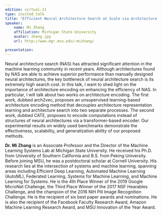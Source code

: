 ```yaml
---
edition: virtual-21
type: invited_talk
title: "Efficient Neural Architecture Search at Scale via Architecture Representation Learning "
speaker:
    name: Mi Zhang 
    affiliation: Michigan State University
    avatar: zhang.jpg 
    url: http://www.egr.msu.edu/~mizhang/

presentation: 
---
```

Neural architecture search (NAS) has attracted significant attention in the machine learning community in recent years. Although architectures found by NAS are able to achieve superior performance than manually designed neural architectures, the key bottleneck of neural architecture search is its extremely high search cost. In this talk, I want to shed light on the importance of architecture encoding on enhancing the efficiency of NAS. In particular, I will talk about two works on architecture encoding. The first work, dubbed arch2vec, proposes an unsupervised learning-based architecture encoding method that decouples architecture representation learning and architecture search into two separate processes. The second work, dubbed CATE, proposes to encode computations instead of structures of neural architectures via a transformer-based encoder. Our experimental results on widely used benchmarks demonstrate the effectiveness, scalability, and generalization ability of our proposed methods. 

**Dr. Mi Zhang** is an Associate Professor and the Director of the Machine Learning Systems Lab at Michigan State University. He received his Ph.D. from University of Southern California and B.S. from Peking University. Before joining MSU, he was a postdoctoral scholar at Cornell University. His research lies at the intersection of systems and machine learning, spanning areas including Efficient Deep Learning, Automated Machine Learning (AutoML), Federated Learning, Systems for Machine Learning, and Machine Learning for Systems. He is the 4th Place Winner of the 2019 Google MicroNet Challenge, the Third Place Winner of the 2017 NSF Hearables Challenge, and the champion of the 2016 NIH Pill Image Recognition Challenge. He is the recipient of six best paper awards and nominations. He is also the recipient of the Facebook Faculty Research Award, Amazon Machine Learning Research Award, and MSU Innovation of the Year Award.
